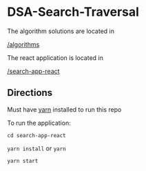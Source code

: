 # DSA-Search-Traversal

The algorithm solutions are located in

[/algorithms]()

The react application is located in

[/search-app-react]()

## Directions

Must have [yarn](https://yarnpkg.com/lang/en/) installed to run this repo

To run the application:

`cd search-app-react`

`yarn install` or `yarn`

`yarn start`
